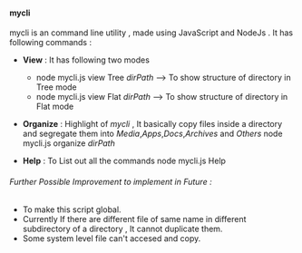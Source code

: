 #### mycli

mycli is an command line utility , made using JavaScript and NodeJs .
It has following commands :
* **View** : 
    It has following two modes
    * node mycli.js view Tree *dirPath* --> To show structure of directory in Tree mode 
    * node mycli.js view Flat *dirPath* --> To show structure of directory in Flat mode

* **Organize** :
    Highlight of *mycli* , It basically copy files inside a directory and segregate them into *Media*,*Apps*,*Docs*,*Archives* and *Others*
    node mycli.js organize *dirPath*

* **Help** :
    To List out all the commands
    node mycli.js Help

###### Further Possible Improvement to implement in Future :
* To make this script global.
* Currently If there are different file of same name in different subdirectory of a directory , It cannot duplicate them.
* Some system level file can't accesed and copy.
